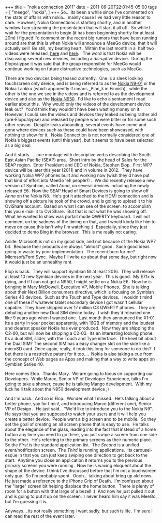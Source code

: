 +++
title = "nokia connection 2011"
date = 2011-06-20T22:01:45-05:00
tags = [
  "meego",
  "nokia",
]
+++
So... its been a while since I've commented on the state of affairs with nokia... mainly cause I've had very little reason to care.  However, Nokia Connections is starting shortly, and in another window I am streaming the presentation that will start it all off.  So while I wait for the presentation to begin (it has been beginning shortly for at least 20m) I figured I'd comment on the recent big rumors that have been running around are that this is when Nokia will announce a MeeGo device, that it will actually sell!  Be still, my beating heart.  Within the last month in a  half two videos were released, [here](http://mynokiablog.com/2011/05/19/nokia-pulls-nokia-n9-teaser-vid-from-youtube/ "PocketNow article about Jesse's Girl Video") and [here](http://www.viddler.com/explore/engadget/videos/1515/ "Nokia E9? teaser").   The word is that Nokia will be discussing several new devices, including a _disruptive_ device.  During the Elopcalypse it was said that the group responsible for MeeGo would continue working on future distruptive technologies, such as MeeGo.

There are two devices being teased currently.  One is a sleek looking touchscreen only device, and is being referred to as the [Nokia N9-01](http://pocketnow.com/android/nokia-n9-first-press-shots "Nokia N9 Press Shots") or the Nokia Lankku (which apparently if means _Plan_k in Finnish),  while the other is the one we see in the videos and is referred to as the development device and also as the [Nokia N950](http://www.meegousers.com/1484/what-to-expect-from-nokia-n950/ "What to expect from the Nokia N950?").  I'd like to echo a sentament I read earlier about this.  Why would only the videos of the development device leak out?  You'd think they wouldn't have been wasting money on it.  However, I could see the videos and devices they leaked as being rather old (pre-Elopcalypse) and released by people who were bitter or for some such other reason.  Despite leaks abounding, several events have come and gone where devices such as these could have been showcased, with nothing to show for it.  Nokia Connection is not normally considered one of Nokia's biggest events (until this year), but it seems to have been selected as a big deal.

And it starts..... cue montage with descriptive verbs describing the South East Asian Pacific (SEAP) area.  Short intro by the head of Sales for the SEAP region.  Enter President and CEO of Nokia, Stephen Elop.  First WP7 device will be later this year (2011) and in volume in 2012.  They have working Nokia WP7 phones built and working now (wish they'd have put that kind of effort into MeeGo 'eh people?) .  We did recently release a new version of Symbian, called _Anna_, on several devices including the newly released E6.  Now the SEAP Head of Smart Devices is going to show off _Anna_ on the Nokia N8.  He's got it attached to the HDMI connection and is showing off a picture he took of the crowd, and is going to upload it to his OviShare account.  Based on what I can see of the screen. to accomplish this you e-mail it to Ovi Share.  But that is not what he was showing off.  What he wanted to show was portait mode QWERTY keyboard.  I will not comment on the sadness of the timing on that, and I would kinda like him to move on cause this isn't why I'm watching :)  Especially, since they just decided to demo Bing in the browser.  This is me really not caring.

Aside: Microsoft is not on my good side, and not because of the Nokia WP7 bit.  Because their products are always "almost" good.  Such good ideas going to waste by poor implementation.  The recent burn for me? Microsoft/Ford Sync.  Maybe I'll write up about that some day, but right now it would just be an unhealthy rant.

Elop is back.  They will support Symbian till at least 2016.  They will release at least 10 new Symbian devices in the next year.  This is good.  My E71x is dying, and if I can not get a N950, I might settle on a Nokia E6.  Now he is bringing in Mary McDowell, Executive VP, Mobile Phones.  She is talking about their Next Billion consumers directive, which is focusing on Symbian Series 40 devices.  Such as the Touch and Type devices.  I wouldn't mind one of these if whatever tablet secondary device I got wasn't cellular capable.  They have shipped over 17 million C3 QWERTY phones.  They are debuting another new Dual SIM device today.  I wish they'd released one like 9 years ago when I wanted one.  Last month they announced the X1-01. Its a party in your pocket apparently, with 16GB of memory and the loudest and clearest speaker Nokia has ever produced.  Now they are shipping the C2-00, but will now be shipping a C2-03.  Its an interesting looking phone.  Its a dual SIM, slider, with the Touch and Type interface.  The kewl bit about the Dual SIM? The second SIM has a easy changer slot on the side like a microSD card. Once again, really, it took this long for someone to do this?  I bet there is a restrictive patent for it too....  Nokia is also taking a cue from the concept of Web pages as Apps and making that a way to write apps on Symbian Series 40.

Here comes Elop.  Thanks Mary.  We are going to focus on supporting our Developers.  While Marco, Senior VP of Developer Experience, talks I'm going to take a shower, cause he is talking Mango development.  With my luck he'll talk about the N950 development device ;)

And I'm back.  And so is Elop.  Wonder what I missed.  He's talking about a better phone, yay for timin!, and introducing Marco (different one), Senior VP of Design .  He just said... "We'd like to introduce you to the Nokia N9".  He says that you are supposed to watch your users and it will help you create a better device.  People want a big screen and to be mobile.  So they set the goal of creating an all screen phone that is easy to use.  He talks about the elegance of the glass, leading into the fact that instead of a home button any time you need to go there, you just swipe a screen from one side to the other.  He's referring to the primary screens as their numeric place.  So the _First_ is the standard application list.  The _Second_ is a unified event/notification screen.  The _Third_ is running applications.  Its carousel-esque in that you can just keep swiping one direction to get back to the start.  Anytime you close an application it returns you to the previous primary screens you were running.  Now he is waxing eloquent about the shape of the device. I think I've discussed before that I'm not a touchscreen only guy.  So I'm probably spent.  Oooh... talking about bring up old news.  He just made a reference to the iPhone Grip of Death.  I'm confused about the "large" screen bit helping displace the home button.  There is plenty of room for a button with that large of a bezel! :)  And now he just pulled it out and is going to put it up on the screen.  I never heard him say it was MeeGo, but I'm guessing it is.

Anyways... its not really something I want sadly, but such is life.  I'm sure I can read the rest of the event later.

&nbsp;
